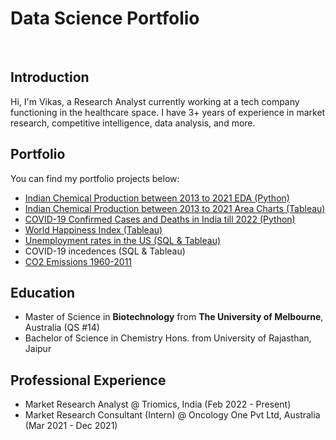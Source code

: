 # Data Science Portfolio
<br>

## Introduction

Hi, I'm Vikas, a Research Analyst currently working at a tech company functioning in the healthcare space. I have 3+ years of experience in market research, competitive intelligence, data analysis, and more.

## Portfolio
You can find my portfolio projects below:  
- [Indian Chemical Production between 2013 to 2021 EDA (Python)](https://vikasvyas11.github.io/MajorChemicals2013-2021.html)
- [Indian Chemical Production between 2013 to 2021 Area Charts (Tableau)](https://public.tableau.com/views/IndiaChemicalProduction/Dashboard1AreaCharts?:language=en-US&publish=yes&:sid=&:display_count=n&:origin=viz_share_link)
- [COVID-19 Confirmed Cases and Deaths in India till 2022 (Python)](https://vikasvyas11.github.io/covid19_india_lr.html)
- [World Happiness Index (Tableau)](https://public.tableau.com/shared/TWBB8XNDH?:display_count=n&:origin=viz_share_link)  
- [Unemployment rates in the US (SQL & Tableau)](https://public.tableau.com/views/USLongtermUnemploymentStatistics/Sheet1?:language=en-US&:sid=&:display_count=n&:origin=viz_share_link)  
- COVID-19 incedences (SQL & Tableau)
- [CO2 Emissions 1960-2011](https://public.tableau.com/views/CO2Emissions1960-2011_16510746965900/Sheet1?:language=en-US&:sid=&:display_count=n&:origin=viz_share_link)  

## Education
- Master of Science in **Biotechnology** from **The University of Melbourne**, Australia (QS #14)  
- Bachelor of Science in Chemistry Hons. from University of Rajasthan, Jaipur

## Professional Experience
- Market Research Analyst @ Triomics, India (Feb 2022 - Present)  
- Market Research Consultant (Intern) @ Oncology One Pvt Ltd, Australia (Mar 2021 - Dec 2021)
 
